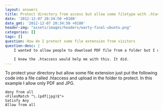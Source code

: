 ```yaml
---
layout: answers
title: Protect directory from access but allow some filetype with .htaccess
date: '2012-12-07 20:34:50 +0100'
date_gmt: '2012-12-07 20:34:50 +0100'
header-img: "assets/images/headers/warty-final-ubuntu.png"
categories: []
tags: []
question: How do I protect some file extension from visitors
question-desc: |
    I wanted to allow people to download PDF file from a folder but I dont want them to access any other file or get the index of the directory content.

    I knew the .htaccess would help me with this. It did.
---
```


To protect your directory but allow some file extension just put the following code into a file called .htaccess and upload in the folder to protect. In this example I allow only PDF and JPG.

``` 
deny from all
<FilesMatch "\.(pdf|jpg)$">
Satisfy Any
Allow from all
```
